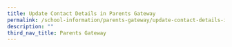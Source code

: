 ```yaml
---
title: Update Contact Details in Parents Gateway
permalink: /school-information/parents-gateway/update-contact-details-in-parents-gateway/
description: ""
third_nav_title: Parents Gateway
---
```

